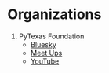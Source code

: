 # Organizations

1. PyTexas Foundation
    - [Bluesky](https://bsky.app/profile/pytexas.org)
    - [Meet Ups](https://www.pytexas.org/meetup/local-meetups/)
    - [YouTube](https://www.youtube.com/@PyTexas)